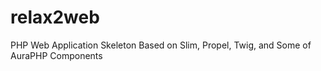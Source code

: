 relax2web
=========

PHP Web Application Skeleton Based on Slim, Propel, Twig, and Some of AuraPHP Components
